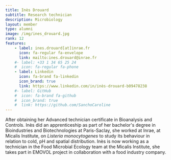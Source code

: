 ```yaml
---
title: Inès Drouard
subtitle: Research technician
description: Microbiology
layout: member
type: alumni
image: /img/ines_drouard.jpg
rank: 12
features:
    - label: ines.drouard[at]inrae.fr
      icon: fa-regular fa-envelope
      link: mailto:ines.drouard@inrae.fr
    #- label: +33 1 34 65 25 24
    #  icon: fa-regular fa-phone
    - label: Linkedin
      icon: fa-brand fa-linkedin
      icon_brand: true
      link: https://www.linkedin.com/in/inès-drouard-b09478238
    #- label: GitHub
    #  icon: fa-brand fa-github
    #  icon_brand: true
    #  link: https://github.com/SanchoCaroline
---
```




After obtaining her Advanced technician certificate in Bioanalysis and Controls. Inès did an apprenticeship as part of her bachelor's degree in Bioindustries and Biotechnologies at Paris-Saclay, she worked at Inrae, at Micalis Institute, on *Listeria monocytogenes* to study its behaviour in relation to cold, pH and spatial distribution.
Inès is now working as a technician in the Food Microbial Ecology team at the Micalis Institute, she takes part in EMOVOL project in collaboration with a food industry company.

